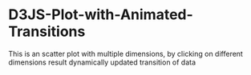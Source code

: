 # D3JS-Plot-with-Animated-Transitions
This is an scatter plot with multiple dimensions, by clicking on different dimensions result dynamically updated transition of data

